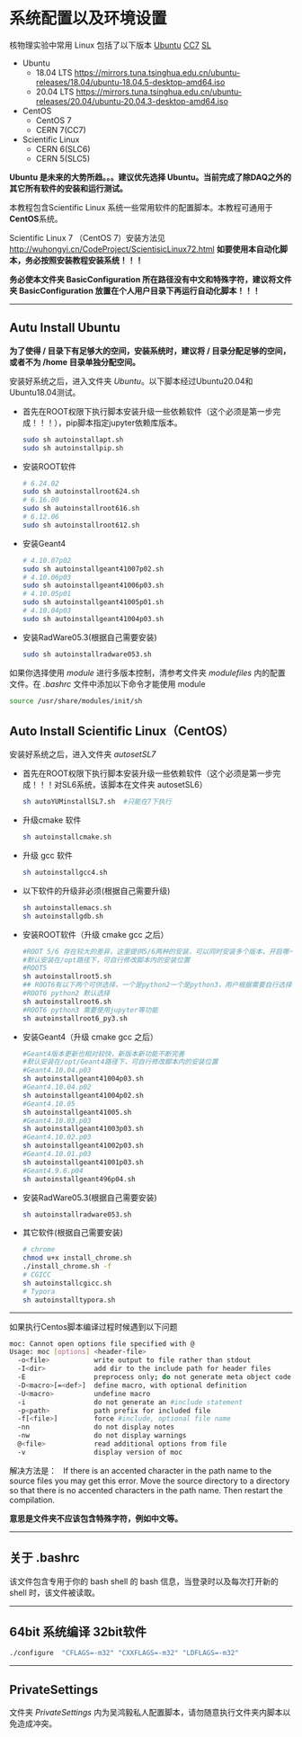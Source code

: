 <!-- README.md --- 
;; 
;; Description: 
;; Author: Hongyi Wu(吴鸿毅)
;; Email: wuhongyi@qq.com 
;; Created: 五 6月  2 11:10:09 2017 (+0800)
;; Last-Updated: 五 9月 17 17:07:19 2021 (+0800)
;;           By: Hongyi Wu(吴鸿毅)
;;     Update #: 37
;; URL: http://wuhongyi.cn -->

# 系统配置以及环境设置

核物理实验中常用 Linux 包括了以下版本 [Ubuntu](https://ubuntu.com/) [CC7](http://linux.web.cern.ch/linux/centos.shtml) [SL](http://www.scientificlinux.org/)

- Ubuntu
    - 18.04 LTS https://mirrors.tuna.tsinghua.edu.cn/ubuntu-releases/18.04/ubuntu-18.04.5-desktop-amd64.iso
	- 20.04 LTS https://mirrors.tuna.tsinghua.edu.cn/ubuntu-releases/20.04/ubuntu-20.04.3-desktop-amd64.iso
- CentOS
	- CentOS 7
	- CERN 7(CC7)
- Scientific Linux
	- CERN 6(SLC6)
	- CERN 5(SLC5)

**Ubuntu 是未来的大势所趋。。。建议优先选择 Ubuntu。当前完成了除DAQ之外的其它所有软件的安装和运行测试。**


本教程包含Scientific Linux 系统一些常用软件的配置脚本。本教程可通用于**CentOS**系统。

Scientific Linux 7 （CentOS 7）安装方法见 http://wuhongyi.cn/CodeProject/ScientisicLinux72.html  **如要使用本自动化脚本，务必按照安装教程安装系统！！！**


**务必使本文件夹 BasicConfiguration 所在路径没有中文和特殊字符，建议将文件夹 BasicConfiguration 放置在个人用户目录下再运行自动化脚本！！！**

----

## Autu Install Ubuntu

**为了使得 / 目录下有足够大的空间，安装系统时，建议将 / 目录分配足够的空间，或者不为 /home 目录单独分配空间。**

安装好系统之后，进入文件夹 *Ubuntu*。以下脚本经过Ubuntu20.04和Ubuntu18.04测试。

- 首先在ROOT权限下执行脚本安装升级一些依赖软件（这个必须是第一步完成！！！），pip脚本指定jupyter依赖库版本。
  ```bash
  sudo sh autoinstallapt.sh
  sudo sh autoinstallpip.sh
  ```
  
- 安装ROOT软件
  ```bash
  # 6.24.02
  sudo sh autoinstallroot624.sh
  # 6.16.00
  sudo sh autoinstallroot616.sh
  # 6.12.06
  sudo sh autoinstallroot612.sh
  ```
- 安装Geant4
  ```bash
  # 4.10.07p02
  sudo sh autoinstallgeant41007p02.sh
  # 4.10.06p03
  sudo sh autoinstallgeant41006p03.sh
  # 4.10.05p01
  sudo sh autoinstallgeant41005p01.sh
  # 4.10.04p03
  sudo sh autoinstallgeant41004p03.sh
  ```
- 安装RadWare05.3(根据自己需要安装)
  ```bash
  sudo sh autoinstallradware053.sh
  ```


如果你选择使用 *module* 进行多版本控制，清参考文件夹 *modulefiles* 内的配置文件。在 *.bashrc* 文件中添加以下命令才能使用 module
```bash
source /usr/share/modules/init/sh
```

## Auto Install Scientific Linux（CentOS）

安装好系统之后，进入文件夹 *autosetSL7* 

- 首先在ROOT权限下执行脚本安装升级一些依赖软件（这个必须是第一步完成！！！对SL6系统，该脚本在文件夹 autosetSL6）
  ```bash
  sh autoYUMinstallSL7.sh  #只能在7下执行
  ```

- 升级cmake 软件
  ```bash
  sh autoinstallcmake.sh
  ```
- 升级 gcc 软件
  ```bash
  sh autoinstallgcc4.sh
  ```
- 以下软件的升级非必须(根据自己需要升级)
  ```bash
  sh autoinstallemacs.sh
  sh autoinstallgdb.sh
  ```
- 安装ROOT软件（升级 cmake gcc 之后）
  ```bash
  #ROOT 5/6 存在较大的差异，这里提供5/6两种的安装，可以同时安装多个版本，开启哪一个就在 .bashrc 中 source 添加该版本的环境变量
  #默认安装在/opt路径下，可自行修改脚本内的安装位置
  #ROOT5
  sh autoinstallroot5.sh
  ## ROOT6有以下两个可供选择，一个是python2一个是python3，用户根据需要自行选择一个安装即可
  #ROOT6 python2 默认选择
  sh autoinstallroot6.sh
  #ROOT6 python3 需要使用jupyter等功能
  sh autoinstallroot6_py3.sh
  ```
- 安装Geant4（升级 cmake gcc 之后）
  ```bash
  #Geant4版本更新也相对较快，新版本新功能不断完善
  #默认安装在/opt/Geant4路径下，可自行修改脚本内的安装位置
  #Geant4.10.04.p03
  sh autoinstallgeant41004p03.sh
  #Geant4.10.04.p02
  sh autoinstallgeant41004p02.sh
  #Geant4.10.05
  sh autoinstallgeant41005.sh
  #Geant4.10.03.p03
  sh autoinstallgeant41003p03.sh
  #Geant4.10.02.p03
  sh autoinstallgeant41002p03.sh
  #Geant4.10.01.p03
  sh autoinstallgeant41001p03.sh
  #Geant4.9.6.p04
  sh autoinstallgeant496p04.sh  
  ```
- 安装RadWare05.3(根据自己需要安装)
  ```bash
  sh autoinstallradware053.sh
  ```

- 其它软件(根据自己需要安装)
  ```bash
  # chrome
  chmod u+x install_chrome.sh
  ./install_chrome.sh -f
  # CGICC
  sh autoinstallcgicc.sh
  # Typora
  sh autoinstalltypora.sh
  ```

----


如果执行Centos脚本编译过程时候遇到以下问题

```bash
moc: Cannot open options file specified with @
Usage: moc [options] <header-file>
  -o<file>           write output to file rather than stdout
  -I<dir>            add dir to the include path for header files
  -E                 preprocess only; do not generate meta object code
  -D<macro>[=<def>]  define macro, with optional definition
  -U<macro>          undefine macro
  -i                 do not generate an #include statement
  -p<path>           path prefix for included file
  -f[<file>]         force #include, optional file name
  -nn                do not display notes
  -nw                do not display warnings
  @<file>            read additional options from file
  -v                 display version of moc
```

解决方法是：  
If there is an accented character in the path name to the source files you may get this error. Move the source directory to a directory so that there is no accented characters in the path name. Then restart the compilation.

**意思是文件夹不应该包含特殊字符，例如中文等。**


----

## 关于 .bashrc

该文件包含专用于你的 bash shell 的 bash 信息，当登录时以及每次打开新的 shell 时，该文件被读取。

----

## 64bit 系统编译 32bit软件

```bash
./configure  "CFLAGS=-m32" "CXXFLAGS=-m32" "LDFLAGS=-m32" 
```

----

## PrivateSettings

文件夹 *PrivateSettings* 内为吴鸿毅私人配置脚本，请勿随意执行文件夹内脚本以免造成冲突。


<!-- README.md ends here -->
